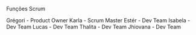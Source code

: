 Funções Scrum

Grégori - Product Owner
Karla - Scrum Master
Estér - Dev Team
Isabela - Dev Team
Lucas - Dev Team
Thalita - Dev Team
Jhiovana - Dev Team